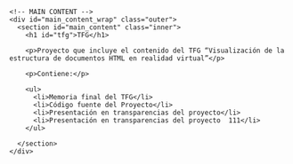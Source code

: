 <html lang="en-US"><head>
    <meta charset="utf-8">
    <meta http-equiv="X-UA-Compatible" content="IE=edge">
    <meta name="viewport" content="width=device-width,maximum-scale=2">
    <link rel="stylesheet" type="text/css" media="screen" href="/TFG/assets/css/style.css?v=50664b2433a0ecc8040e968fcffd9d143a96c324">

<!-- Begin Jekyll SEO tag v2.7.1 -->
<title>TFG | Visualization of an HTML document in virtual reality</title>
<meta name="generator" content="Jekyll v3.9.0">
<meta property="og:title" content="TFG">
<meta property="og:locale" content="en_US">
<link rel="canonical" href="https://kleix.github.io/TFG/">
<meta property="og:url" content="https://kleix.github.io/TFG/">
<meta property="og:site_name" content="Visualization of an HTML document in virtual reality">
<meta name="twitter:card" content="summary">
<meta property="twitter:title" content="TFG">
<!-- End Jekyll SEO tag -->

</head>

<body>

    <!-- MAIN CONTENT -->
    <div id="main_content_wrap" class="outer">
      <section id="main_content" class="inner">
        <h1 id="tfg">TFG</h1>

        <p>Proyecto que incluye el contenido del TFG “Visualización de la estructura de documentos HTML en realidad virtual”</p>

        <p>Contiene:</p>

        <ul>
          <li>Memoria final del TFG</li>
          <li>Código fuente del Proyecto</li>
          <li>Presentación en transparencias del proyecto</li>
          <li>Presentación en transparencias del proyecto  111</li>
        </ul>

      </section>
    </div>

    
</body>
</html>
